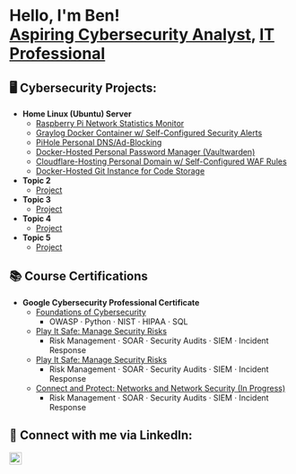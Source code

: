<h1>Hello, I'm Ben! 
<br/><a href="https://github.com/namelocb">Aspiring Cybersecurity Analyst</a>, <a href="https://www.linkedin.com/in/ben-coleman28/">IT Professional</a></h1>

<h2>🖥️ Cybersecurity Projects:</h2>

- <b>Home Linux (Ubuntu) Server</b>
  - [Raspberry Pi Network Statistics Monitor](https://github.com/namelocb/NetworkStatsMonitor/blob/main/README.md)
  - [Graylog Docker Container w/ Self-Configured Security Alerts](link)
  - [PiHole Personal DNS/Ad-Blocking](link)
  - [Docker-Hosted Personal Password Manager (Vaultwarden)](link)
  - [Cloudflare-Hosting Personal Domain w/ Self-Configured WAF Rules](link)
  - [Docker-Hosted Git Instance for Code Storage](link)
- <b>Topic 2</b>
  - [Project](link)
- <b>Topic 3</b>
  - [Project](link)
- <b>Topic 4</b>
  - [Project](link)
- <b>Topic 5</b>
  - [Project](link)

<h2>📚 Course Certifications</h2>

- <b>Google Cybersecurity Professional Certificate</b>
  - [Foundations of Cybersecurity](https://www.coursera.org/account/accomplishments/verify/3ER3PTEUYUMD)
    - OWASP · Python · NIST · HIPAA · SQL
  - [Play It Safe: Manage Security Risks](https://www.coursera.org/account/accomplishments/verify/8VPKCMZ4NK2C)
    - Risk Management · SOAR · Security Audits · SIEM · Incident Response
  - [Play It Safe: Manage Security Risks](https://www.coursera.org/account/accomplishments/verify/8VPKCMZ4NK2C)
    - Risk Management · SOAR · Security Audits · SIEM · Incident Response
  - [Connect and Protect: Networks and Network Security (In Progress)](link)
    - Risk Management · SOAR · Security Audits · SIEM · Incident Response 
      
<h2>📱 Connect with me via LinkedIn:</h2>

[<img align="left" alt="Ben Coleman | LinkedIn" width="22px" src="https://cdn.jsdelivr.net/npm/simple-icons@v3/icons/linkedin.svg" />][linkedin]

[linkedin]: https://www.linkedin.com/in/ben-coleman28/
